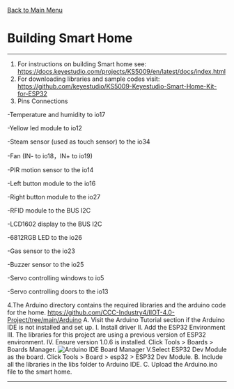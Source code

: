 [Back to Main Menu](https://github.com/CCC-Industry4/IIOT-4.0-Project/tree/main)
# Building Smart Home
---
1. For instructions on building Smart home see: https://docs.keyestudio.com/projects/KS5009/en/latest/docs/index.html
2. For downloading libraries and sample codes visit: https://github.com/keyestudio/KS5009-Keyestudio-Smart-Home-Kit-for-ESP32
3. Pins Connections

-Temperature and humidity to io17

-Yellow led module to io12 

-Steam sensor (used as touch sensor)  to the io34

-Fan (IN- to io18，IN+ to io19)

-PIR motion sensor to the io14

-Left button module to the io16

-Right button module to the io27 

-RFID module to the BUS I2C 

-LCD1602 display to the BUS I2C

-6812RGB LED to the io26

-Gas sensor to the io23

-Buzzer sensor to the io25

-Servo controlling windows to io5

-Servo controlling doors to the io13

4.The Arduino directory contains the required libraries and the arduino code for the home.
https://github.com/CCC-Industry4/IIOT-4.0-Project/tree/main/Arduino
A. Visit the Arduino Tutorial section if the Arduino IDE is not installed and set up.
I. Install driver
II. Add the ESP32 Environment
III. The libraries for this project are using a previous version of ESP32 environment.
IV. Ensure version 1.0.6 is installed. Click Tools > Boards > Boards Manager.
![Arduino IDE Board Manager](https://github.com/user-attachments/assets/fac6e1c6-107c-4fe6-b8f3-d1a12cbf5253)
V.Select ESP32 Dev Module as the board. Click Tools > Board > esp32 > ESP32 Dev Module. 
B. Include all the libraries in the libs folder to Arduino IDE.
C. Upload the Arduino.ino file to the smart home.

---
